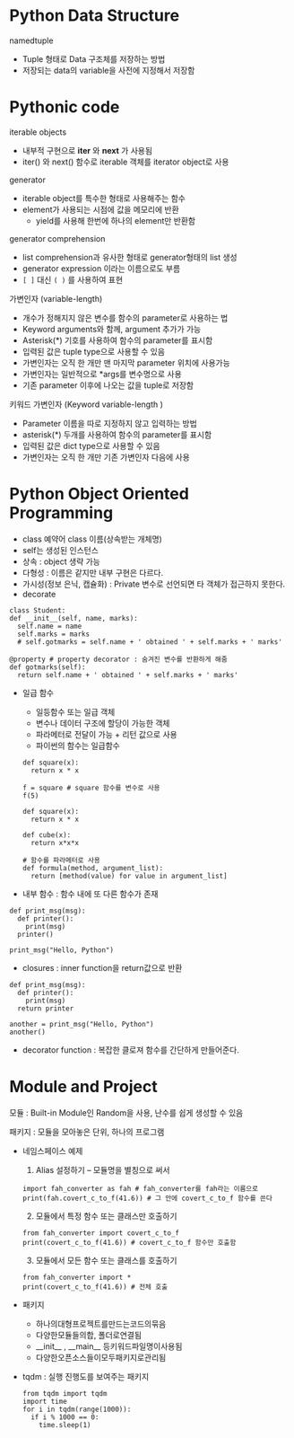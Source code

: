 # Python Data Structure

namedtuple
- Tuple 형태로 Data 구조체를 저장하는 방법
- 저장되는 data의 variable을 사전에 지정해서 저장함


# Pythonic code

iterable objects
- 내부적 구현으로 __iter__ 와 __next__ 가 사용됨
- iter() 와 next() 함수로 iterable 객체를 iterator object로 사용

generator
- iterable object를 특수한 형태로 사용해주는 함수
- element가 사용되는 시점에 값을 메모리에 반환
  - yield를 사용해 한번에 하나의 element만 반환함
  
generator comprehension
- list comprehension과 유사한 형태로 generator형태의 list 생성
- generator expression 이라는 이름으로도 부름
- `[ ]` 대신 `( )` 를 사용하여 표현

가변인자 (variable-length)
- 개수가 정해지지 않은 변수를 함수의 parameter로 사용하는 법
- Keyword arguments와 함께, argument 추가가 가능
- Asterisk(*) 기호를 사용하여 함수의 parameter를 표시함
- 입력된 값은 tuple type으로 사용할 수 있음
- 가변인자는 오직 한 개만 맨 마지막 parameter 위치에 사용가능
- 가변인자는 일반적으로 *args를 변수명으로 사용
- 기존 parameter 이후에 나오는 값을 tuple로 저장함

키워드 가변인자 (Keyword variable-length )

- Parameter 이름을 따로 지정하지 않고 입력하는 방법
- asterisk(*) 두개를 사용하여 함수의 parameter를 표시함
- 입력된 값은 dict type으로 사용할 수 있음
- 가변인자는 오직 한 개만 기존 가변인자 다음에 사용


# Python Object Oriented Programming

  - class 예약어 class 이름(상속받는 개체명)
  - self는 생성된 인스턴스
  - 상속 : object 생략 가능
  - 다형성 : 이름은 같지만 내부 구현은 다르다.
  - 가시성(정보 은닉, 캡슐화) : Private 변수로 선언되면 타 객체가 접근하지 못한다.
  - decorate
  ``` python3
  class Student:
  def __init__(self, name, marks):
    self.name = name
    self.marks = marks
    # self.gotmarks = self.name + ' obtained ' + self.marks + ' marks'

  @property # property decorator : 숨겨진 변수를 반환하게 해줌
  def gotmarks(self):
    return self.name + ' obtained ' + self.marks + ' marks'
  ```
  - 일급 함수
    - 일등함수 또는 일급 객체
    - 변수나 데이터 구조에 할당이 가능한 객체
    - 파라메터로 전달이 가능 + 리턴 값으로 사용
    - 파이썬의 함수는 일급함수
    ```python3
    def square(x):
      return x * x

    f = square # square 함수를 변수로 사용
    f(5)

    def square(x):
      return x * x

    def cube(x):
      return x*x*x

    # 함수를 파라메터로 사용
    def formula(method, argument_list):
      return [method(value) for value in argument_list]    
    ```

  - 내부 함수 : 함수 내에 또 다른 함수가 존재
  ```python3
  def print_msg(msg):
    def printer():
      print(msg)
    printer()

  print_msg("Hello, Python")
  ```
  
   - closures : inner function을 return값으로 반환
  ```python3
  def print_msg(msg):
    def printer():
      print(msg)
    return printer

  another = print_msg("Hello, Python")
  another()    
  ```
    
   - decorator function : 복잡한 클로져 함수를 간단하게 만들어준다.


# Module and Project

모듈 : Built-in Module인 Random을 사용, 난수를 쉽게 생성할 수 있음

패키지 : 모듈을 모아놓은 단위, 하나의 프로그램

- 네임스페이스 예제

  1. Alias 설정하기 – 모듈명을 별칭으로 써서
  ```python3
  import fah_converter as fah # fah_converter를 fah라는 이름으로
  print(fah.covert_c_to_f(41.6)) # 그 안에 covert_c_to_f 함수를 쓴다
  ```

  2. 모듈에서 특정 함수 또는 클래스만 호출하기
  ```python3
  from fah_converter import covert_c_to_f
  print(covert_c_to_f(41.6)) # covert_c_to_f 함수만 호출함
  ```

  3. 모듈에서 모든 함수 또는 클래스를 호출하기
  ```python3
  from fah_converter import *
  print(covert_c_to_f(41.6)) # 전체 호출
  ```

- 패키지
  - 하나의대형프로젝트를만드는코드의묶음
  - 다양한모듈들의합, 폴더로연결됨
  - \_\_init\_\_ , \_\_main\_\_ 등키워드파일명이사용됨
  - 다양한오픈소스들이모두패키지로관리됨

- tqdm : 실행 진행도를 보여주는 패키지
  ```python3
  from tqdm import tqdm
  import time
  for i in tqdm(range(1000)):
    if i % 1000 == 0:
      time.sleep(1)
  ```
